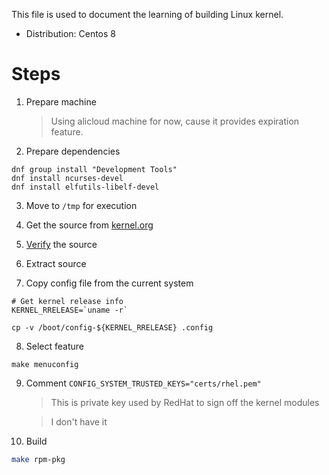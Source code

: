 This file is used to document the learning of building Linux kernel.


- Distribution: Centos 8

# Steps

1. Prepare machine

    > Using alicloud machine for now, cause it provides expiration feature.

2. Prepare dependencies

```
dnf group install "Development Tools"
dnf install ncurses-devel
dnf install elfutils-libelf-devel
```



3. Move to `/tmp` for execution

4. Get the source from [kernel.org](https://www.kernel.org/)

5. [Verify](https://www.kernel.org/category/signatures.html) the source

6. Extract source

7. Copy config file from the current system

```
# Get kernel release info
KERNEL_RRELEASE=`uname -r`

cp -v /boot/config-${KERNEL_RRELEASE} .config
```

8. Select feature 

```
make menuconfig
```

9. Comment `CONFIG_SYSTEM_TRUSTED_KEYS="certs/rhel.pem"`

    > This is private key used by RedHat to sign off the kernel modules

    > I don't have it

9. Build

``` bash
make rpm-pkg
```

